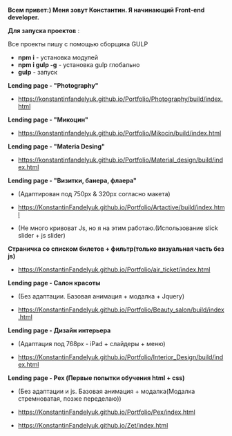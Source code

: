 **Всем привет:) Меня зовут Константин. Я начинающий Front-end developer.**

**Для запуска проектов** :

Все проекты пишу с помощью сборщика GULP

- **npm i** - установка модулей
- **npm i gulp -g** - установка gulp глобально
- **gulp** - запуск

**Lending page - "Photography"**

- https://konstantinfandelyuk.github.io/Portfolio/Photography/build/index.html

**Lending page - "Микоцин"**

- https://konstantinfandelyuk.github.io/Portfolio/Mikocin/build/index.html

**Lending page - "Materia Desing"**

- https://konstantinfandelyuk.github.io/Portfolio/Material_design/build/index.html

**Lending page - "Визитки, банера, флаера"**

- (Адаптирован под 750px & 320px согласно макета)

- https://KonstantinFandelyuk.github.io/Portfolio/Artactive/build/index.html

- (Не много кривоват Js, но я на этим работаю.(Использование slick slider + js slider)

**Страничка со списком билетов + фильтр(только визуальная часть без js)**

- https://KonstantinFandelyuk.github.io/Portfolio/air_ticket/index.html

**Lending page - Салон красоты**

- (Без адаптации. Базовая анимация + модалка + Jquery)

- https://KonstantinFandelyuk.github.io/Portfolio/Beauty_salon/build/index.html

**Lending page - Дизайн интерьера**

- (Адаптация под 768px - iPad + слайдеры + меню)

- https://KonstantinFandelyuk.github.io/Portfolio/Interior_Design/build/index.html

**Lending page - Pex (Первые попытки обучения html + css)**

- (Без адаптации и js. Базовая анимация + модалка(Модалка стремноватая, позже переделаю))

- https://KonstantinFandelyuk.github.io/Portfolio/Pex/index.html

- https://KonstantinFandelyuk.github.io/Zet/index.html
